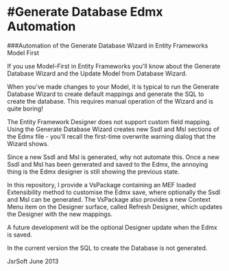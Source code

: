 #Generate Database Edmx Automation
=================================

###Automation of the Generate Database Wizard in Entity Frameworks Model First  
  
If you use Model-First in Entity Frameworks you'll know about the Generate Database Wizard and the Update Model from Database Wizard.

When you've made changes to your Model, it is typical to run the Generate Database Wizard to create default mappings and generate the SQL to create the database. This requires manual operation of the Wizard and is quite boring!

The Entity Framework Designer does not support custom field mapping. Using the Generate Database Wizard creates new Ssdl and Msl sections of the Edmx file - you'll recall the first-time overwrite warning dialog that the Wizard shows.

Since a new Ssdl and Msl is generated, why not automate this.
Once a new Ssdl and Msl has been generated and saved to the Edmx, the annoying thing is the Edmx designer is still showing the previous state.

In this repository, I provide a VsPackage containing an MEF loaded Extensibility method to customise the Edmx save, where optionally the Ssdl and Msl can be generated. The VsPackage also provides a new Context Menu item on the Designer surface, called Refresh Designer, which updates the Designer with the new mappings.

A future development will be the optional Designer update when the Edmx is saved.

In the current version the SQL to create the Database is not generated.

JsrSoft
June 2013
 


